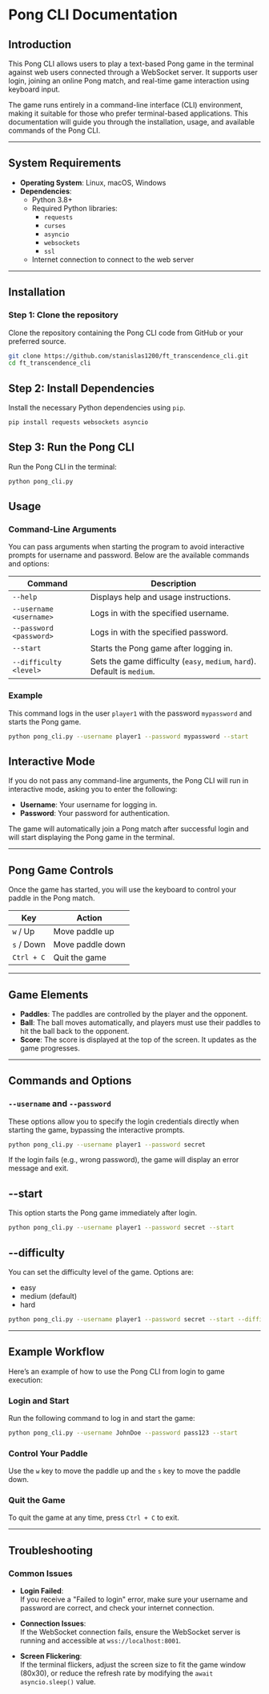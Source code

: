 # Pong CLI Documentation

## Introduction

This Pong CLI allows users to play a text-based Pong game in the terminal against web users connected through a WebSocket server. It supports user login, joining an online Pong match, and real-time game interaction using keyboard input.

The game runs entirely in a command-line interface (CLI) environment, making it suitable for those who prefer terminal-based applications. This documentation will guide you through the installation, usage, and available commands of the Pong CLI.

---

## System Requirements

- **Operating System**: Linux, macOS, Windows
- **Dependencies**:
  - Python 3.8+
  - Required Python libraries:
    - `requests`
    - `curses`
    - `asyncio`
    - `websockets`
    - `ssl`
  - Internet connection to connect to the web server

---

## Installation

### Step 1: Clone the repository

Clone the repository containing the Pong CLI code from GitHub or your preferred source.

```bash
git clone https://github.com/stanislas1200/ft_transcendence_cli.git
cd ft_transcendence_cli
```

## Step 2: Install Dependencies

Install the necessary Python dependencies using `pip`.

```bash
pip install requests websockets asyncio
```

## Step 3: Run the Pong CLI

Run the Pong CLI in the terminal:

```bash
python pong_cli.py
```

## Usage

### Command-Line Arguments

You can pass arguments when starting the program to avoid interactive prompts for username and password. Below are the available commands and options:

| Command                    | Description                                                 |
|-----------------------------|-------------------------------------------------------------|
| `--help`                    | Displays help and usage instructions.                       |
| `--username <username>`      | Logs in with the specified username.                        |
| `--password <password>`      | Logs in with the specified password.                        |
| `--start`                   | Starts the Pong game after logging in.                      |
| `--difficulty <level>`       | Sets the game difficulty (`easy`, `medium`, `hard`). Default is `medium`. |

### Example

This command logs in the user `player1` with the password `mypassword` and starts the Pong game.

```bash
python pong_cli.py --username player1 --password mypassword --start
```
## Interactive Mode

If you do not pass any command-line arguments, the Pong CLI will run in interactive mode, asking you to enter the following:

- **Username**: Your username for logging in.
- **Password**: Your password for authentication.

The game will automatically join a Pong match after successful login and will start displaying the Pong game in the terminal.

---

## Pong Game Controls

Once the game has started, you will use the keyboard to control your paddle in the Pong match.

| Key         | Action               |
|-------------|----------------------|
| `w` / Up    | Move paddle up        |
| `s` / Down  | Move paddle down      |
| `Ctrl + C`  | Quit the game         |

---

## Game Elements

- **Paddles**: The paddles are controlled by the player and the opponent.
- **Ball**: The ball moves automatically, and players must use their paddles to hit the ball back to the opponent.
- **Score**: The score is displayed at the top of the screen. It updates as the game progresses.

---

## Commands and Options

### `--username` and `--password`

These options allow you to specify the login credentials directly when starting the game, bypassing the interactive prompts.

```bash
python pong_cli.py --username player1 --password secret
```

If the login fails (e.g., wrong password), the game will display an error message and exit.

## --start
This option starts the Pong game immediately after login.

```bash
python pong_cli.py --username player1 --password secret --start 
```

## --difficulty
You can set the difficulty level of the game. Options are:
- easy
- medium (default)
- hard

```bash
python pong_cli.py --username player1 --password secret --start --difficulty hard
```

---

## Example Workflow
Here’s an example of how to use the Pong CLI from login to game execution:

### Login and Start
Run the following command to log in and start the game:

```bash
python pong_cli.py --username JohnDoe --password pass123 --start
```

### Control Your Paddle
Use the `w` key to move the paddle up and the `s` key to move the paddle down.

### Quit the Game
To quit the game at any time, press `Ctrl + C` to exit.

---

## Troubleshooting

### Common Issues

- **Login Failed**:  
  If you receive a "Failed to login" error, make sure your username and password are correct, and check your internet connection.

- **Connection Issues**:  
  If the WebSocket connection fails, ensure the WebSocket server is running and accessible at `wss://localhost:8001`.

- **Screen Flickering**:  
  If the terminal flickers, adjust the screen size to fit the game window (80x30), or reduce the refresh rate by modifying the `await asyncio.sleep()` value.
